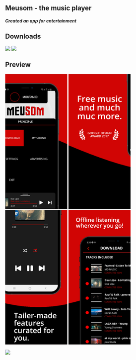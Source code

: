 ## Meusom - the music player ##

#### *Created an app for entertainment* ####

## Downloads
 [<img src="https://play.google.com/intl/en_us/badges/images/apps/en-play-badge.png" height="45px" />](https://play.google.com/store/apps/details?id=com.moutamid.meusom) [<img src="https://www.javatpoint.com/fullformpages/images/apk.png" height="45px" />](https://github.com/Moutamid/MeusomTheMusicPlayer/blob/master/app/release/app-release.apk)

## Preview
<img src="https://raw.githubusercontent.com/Moutamid/MeusomTheMusicPlayer/master/meusomredmockup/image1.jpeg" width="200"/> <img src="https://raw.githubusercontent.com/Moutamid/MeusomTheMusicPlayer/master/meusomredmockup/image2.jpeg" width="200"/> <img src="https://raw.githubusercontent.com/Moutamid/MeusomTheMusicPlayer/master/meusomredmockup/image3.jpeg" width="200"/> <img src="https://raw.githubusercontent.com/Moutamid/MeusomTheMusicPlayer/master/meusomredmockup/image4.jpeg" width="200"/>

<img src="https://raw.githubusercontent.com/Moutamid/MeusomTheMusicPlayer/master/meusomredmockup/video-meusom.gif" width="250"/>

<!-- ### Specifications ###

* App contains a list of saved products and a button to add a new product
* Each list item contains a sale button that reduces the quantity of that product by one
* Detail layout for each item displays the remaining information stored in the database
* App has buttons to delete a specific item or all items at once
* 'Order more' button is present for existing products. Launches mail client with given information already filled in
* User can select an image from internal storage and link it to a product
* App contains all necessary validations and error checks -->
